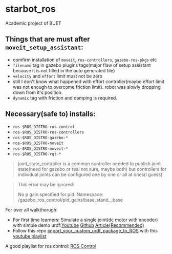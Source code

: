 # starbot_ros
 Academic project of BUET
## Things that are must after `moveit_setup_assistant`:
- comfirm installation of `moveit`, `ros-controllers`, `gazebo-ros-pkgs` etc
- `filename` tag in gazebo plugins tags(major flaw of setup assistant because it is not filled in the auto generated file)
- `velocity` and `effort` limit must not be zero
- still I don't know what happened with effort controller(maybe effort limit was not enough to overcome friction limit). robot was slowly dropping down from it's position.
- `dynamic` tag with friction and damping is required.
## Necessary(safe to) installs:
- `ros-$ROS_DISTRO-ros-control`
- `ros-$ROS_DISTRO-ros-controllers`
- `ros-$ROS_DISTRO-gazebo-*`
- `ros-$ROS_DISTRO-moveit`
- `ros-$ROS_DISTRO-moveit-*`
- `ros-$ROS_DISTRO-rqt-*`
  
> joint_state_controller is a common controller needed to publish joint state(need for gazebo or real not sure, maybe both)
> but controllers for individual joints can be configured one by one or all at ones(I guess) 

> This error may be ignored:
> 
> No p gain specified for pid.  Namespace: /gazebo_ros_control/pid_gains/base_stand__base

For over all walkthorugh:
- For first time learners: Simulate a single joint(dc motor with encoder) with simple demo urdf:[Youtube](https://youtu.be/88VbbSiAZCk?si=IvtenBTyQzSg1JL4) [Github](https://github.com/bandasaikrishna/ros_control_example.git) [Article(Recommended)](https://www.rosroboticslearning.com/ros-control) 
- Follow this repo [import_your_custom_urdf_package_to_ROS](https://github.com/ageofrobotics/import_your_custom_urdf_package_to_ROS-main.git) with this [youtube playlist](https://youtube.com/playlist?list=PLeEzO_sX5H6TBD6EMGgV-qdhzxPY19m12&si=NdK21Pe5GSLZaA60)

A good playlist for ros control: [ROS Control](https://youtube.com/playlist?list=PL0LxxVxIWiJJOgmy3xeIUUMxGZBvcpmaT&si=EyB8C3QI9dOkcytn)
